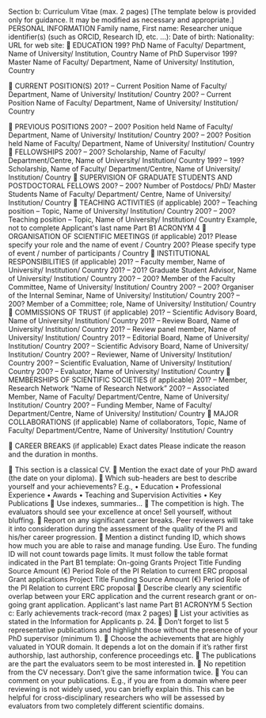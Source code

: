 Section b: Curriculum Vitae (max. 2 pages)
[The template below is provided only for guidance. It may be modified as necessary and appropriate.]
PERSONAL INFORMATION
Family name, First name:
Researcher unique identifier(s) (such as ORCID, Research ID, etc. ...):
Date of birth:
Nationality:
URL for web site:
 EDUCATION
199? PhD
Name of Faculty/ Department, Name of University/ Institution, Country
Name of PhD Supervisor
199? Master
Name of Faculty/ Department, Name of University/ Institution, Country

 CURRENT POSITION(S)
201? – Current Position
Name of Faculty/ Department, Name of University/ Institution/ Country
200? – Current Position
Name of Faculty/ Department, Name of University/ Institution/ Country

 PREVIOUS POSITIONS
200? – 200? Position held
Name of Faculty/ Department, Name of University/ Institution/ Country
200? – 200? Position held
Name of Faculty/ Department, Name of University/ Institution/ Country
 FELLOWSHIPS
200? – 200? Scholarship, Name of Faculty/ Department/Centre, Name of University/ Institution/
Country
199? – 199? Scholarship, Name of Faculty/ Department/Centre, Name of University/ Institution/
Country
 SUPERVISION OF GRADUATE STUDENTS AND POSTDOCTORAL FELLOWS
200? – 200? Number of Postdocs/ PhD/ Master Students
Name of Faculty/ Department/ Centre, Name of University/ Institution/ Country
 TEACHING ACTIVITIES (if applicable)
200? – Teaching position – Topic, Name of University/ Institution/ Country
200? – 200? Teaching position – Topic, Name of University/ Institution/ Country 
Example, not to complete
Applicant's last name Part B1 ACRONYM
4
 ORGANISATION OF SCIENTIFIC MEETINGS (if applicable)
201? Please specify your role and the name of event / Country
200? Please specify type of event / number of participants / Country
 INSTITUTIONAL RESPONSIBILITIES (if applicable)
201? – Faculty member, Name of University/ Institution/ Country
201? – 201? Graduate Student Advisor, Name of University/ Institution/ Country
200? – 200? Member of the Faculty Committee, Name of University/ Institution/ Country
200? – 200? Organiser of the Internal Seminar, Name of University/ Institution/ Country
200? – 200? Member of a Committee; role, Name of University/ Institution/ Country
 COMMISSIONS OF TRUST (if applicable)
201? – Scientific Advisory Board, Name of University/ Institution/ Country
201? – Review Board, Name of University/ Institution/ Country
201? – Review panel member, Name of University/ Institution/ Country
201? – Editorial Board, Name of University/ Institution/ Country
200? – Scientific Advisory Board, Name of University/ Institution/ Country
200? – Reviewer, Name of University/ Institution/ Country
200? – Scientific Evaluation, Name of University/ Institution/ Country
200? – Evaluator, Name of University/ Institution/ Country
 MEMBERSHIPS OF SCIENTIFIC SOCIETIES (if applicable)
201? – Member, Research Network “Name of Research Network”
200? – Associated Member, Name of Faculty/ Department/Centre, Name of University/
Institution/ Country
200? – Funding Member, Name of Faculty/ Department/Centre, Name of University/ Institution/
Country
 MAJOR COLLABORATIONS (if applicable)
Name of collaborators, Topic, Name of Faculty/ Department/Centre, Name of University/
Institution/ Country

 CAREER BREAKS (if applicable)
Exact dates Please indicate the reason and the duration in months. 

 This section is a classical CV.
 Mention the exact date of your PhD award (the date on your diploma).
 Which sub-headers are best to describe yourself and your achievements? E.g.,
• Education
• Professional Experience
• Awards
• Teaching and Supervision Activities
• Key Publications
 Use indexes, summaries...
 The competition is high. The evaluators should see your excellence at once! Sell yourself, without
bluffing.
 Report on any significant career breaks. Peer reviewers will take it into consideration during the
assessment of the quality of the PI and his/her career progression.
 Mention a distinct funding ID, which shows how much you are able to raise and manage funding.
Use Euro. The funding ID will not count towards page limits. It must follow the table format
indicated in the Part B1 template:
 On-going Grants
Project Title Funding Source Amount (€) Period Role of the PI Relation to current
ERC proposal
 Grant applications
Project Title Funding Source Amount (€) Period Role of the PI Relation to current
ERC proposal
 Describe clearly any scientific overlap between your ERC application and the current research grant
or on-going grant application.
Applicant's last name Part B1 ACRONYM
5
Section c: Early achievements track-record (max 2 pages)
 List your activities as stated in the Information for Applicants p. 24.
 Don’t forget to list 5 representative publications and highlight those without the presence of your
PhD supervisor (minimum 1).
 Choose the achievements that are highly valuated in YOUR domain. It depends a lot on the domain
if it’s rather first authorship, last authorship, conference proceedings etc.
 The publications are the part the evaluators seem to be most interested in.
 No repetition from the CV necessary. Don’t give the same information twice.
 You can comment on your publications. E.g., if you are from a domain where peer reviewing is not
widely used, you can briefly explain this. This can be helpful for cross-disciplinary researchers who
will be assessed by evaluators from two completely different scientific domains. 
